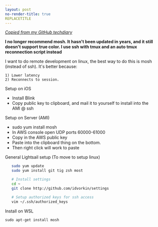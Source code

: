 ```yaml
---
layout: post
no-render-title: true
REPLACETITLE
---
```


_[Copied from my GitHub techdiary](https://github.com/idvorkin/techdiary/blob/master/notes/mosh.md)_

**I no longer recommend mosh. It hasn't been updated in years, and it still doesn't support true color. I use ssh with tmux and an auto tmux reconnection script instead**

I want to do remote development on linux, the best way to do this is mosh (instead of ssh). It's better because:

    1) Lower latency
    2) Reconnects to session.

Setup on iOS

- Install Blink
- Copy public key to clipboard, and mail it to yourself to install into the AMI @ ssh

Setup on Server (AMI)

- sudo yum install mosh
- In AWS console open UDP ports 60000-61000
- Copy in the AWS public key
- Paste into the clipboard thing on the bottom.
- Then right click will work to paste

General Lightsail setup (To move to setup linux)

```bash
   sudo yum update
   sudo yum install git tig zsh most

   # Install settings
   cd ~
   git clone http://github.com/idvorkin/settings

   # Setup authorized keys for ssh access
   vim ~/.ssh/authorized_keys
```

Install on WSL

```sudo add-apt-repository ppa:keithw/mosh-dev
sudo apt-get install mosh
```
